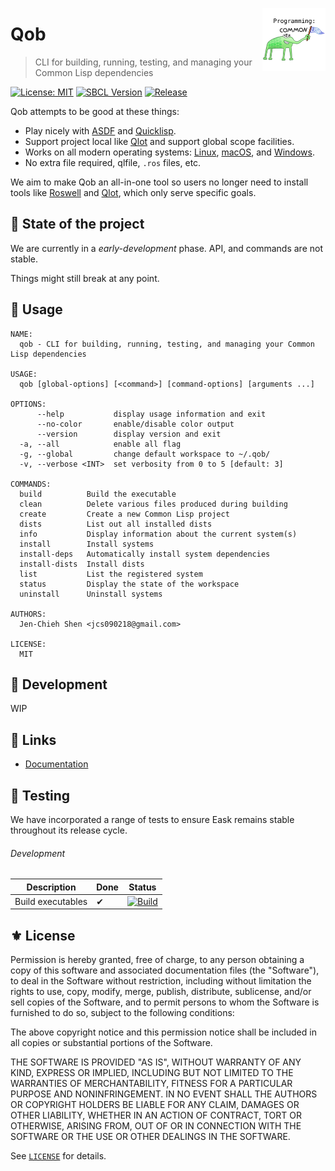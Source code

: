 <a href="#"><img align="right" src="./docs/static/logo.png" width="20%"></a>
# Qob
> CLI for building, running, testing, and managing your Common Lisp dependencies

[![License: MIT](https://img.shields.io/badge/License-MIT-green.svg)](https://opensource.org/licenses/MIT)
[![SBCL Version](https://img.shields.io/badge/SBCL-2.2.9+-white.svg?logo=awslambda&logoColor=white)](https://www.sbcl.org/)
[![Release](https://img.shields.io/github/tag/cl-qob/cli.svg?label=release&logo=github)](https://github.com/cl-qob/cli/releases/latest)

Qob attempts to be good at these things:

- Play nicely with [ASDF][] and [Quicklisp][].
- Support project local like [Qlot][] and support global scope facilities.
- Works on all modern operating systems: [Linux][], [macOS][], and [Windows][].
- No extra file required, qlfile, `.ros` files, etc.

We aim to make Qob an all-in-one tool so users no longer need to install tools like [Roswell] and [Qlot][], which only serve specific goals.

## 🚧 State of the project

We are currently in a *early-development* phase.  API, and commands are not stable.

Things might still break at any point.

## 🔧 Usage

```
NAME:
  qob - CLI for building, running, testing, and managing your Common Lisp dependencies

USAGE:
  qob [global-options] [<command>] [command-options] [arguments ...]

OPTIONS:
      --help           display usage information and exit
      --no-color       enable/disable color output
      --version        display version and exit
  -a, --all            enable all flag
  -g, --global         change default workspace to ~/.qob/
  -v, --verbose <INT>  set verbosity from 0 to 5 [default: 3]

COMMANDS:
  build          Build the executable
  clean          Delete various files produced during building
  create         Create a new Common Lisp project
  dists          List out all installed dists
  info           Display information about the current system(s)
  install        Install systems
  install-deps   Automatically install system dependencies
  install-dists  Install dists
  list           List the registered system
  status         Display the state of the workspace
  uninstall      Uninstall systems

AUTHORS:
  Jen-Chieh Shen <jcs090218@gmail.com>

LICENSE:
  MIT
```

## 🔨 Development

WIP

## 🔗 Links

- [Documentation](https://cl-qob.github.io/)

## 🧪 Testing

We have incorporated a range of tests to ensure Eask remains stable throughout its release cycle.

###### Development

| Description       | Done | Status                                                                                                                                      |
|-------------------|------|---------------------------------------------------------------------------------------------------------------------------------------------|
| Build executables | ✔    | [![Build](https://github.com/cl-qob/cli/actions/workflows/build.yml/badge.svg)](https://github.com/cl-qob/cli/actions/workflows/build.yml) |

## ⚜️ License

Permission is hereby granted, free of charge, to any person obtaining a copy
of this software and associated documentation files (the "Software"), to deal
in the Software without restriction, including without limitation the rights
to use, copy, modify, merge, publish, distribute, sublicense, and/or sell
copies of the Software, and to permit persons to whom the Software is
furnished to do so, subject to the following conditions:

The above copyright notice and this permission notice shall be included in all
copies or substantial portions of the Software.

THE SOFTWARE IS PROVIDED "AS IS", WITHOUT WARRANTY OF ANY KIND, EXPRESS OR
IMPLIED, INCLUDING BUT NOT LIMITED TO THE WARRANTIES OF MERCHANTABILITY,
FITNESS FOR A PARTICULAR PURPOSE AND NONINFRINGEMENT. IN NO EVENT SHALL THE
AUTHORS OR COPYRIGHT HOLDERS BE LIABLE FOR ANY CLAIM, DAMAGES OR OTHER
LIABILITY, WHETHER IN AN ACTION OF CONTRACT, TORT OR OTHERWISE, ARISING FROM,
OUT OF OR IN CONNECTION WITH THE SOFTWARE OR THE USE OR OTHER DEALINGS IN THE
SOFTWARE.

See [`LICENSE`](./LICENSE) for details.


<!-- Links -->

[Linux]: https://en.wikipedia.org/wiki/Linux
[macOS]: https://en.wikipedia.org/wiki/MacOS
[Windows]: https://en.wikipedia.org/wiki/Microsoft_Windows

[ASDF]: https://asdf.common-lisp.dev/
[Quicklisp]: https://www.quicklisp.org/beta/

[Roswell]: https://roswell.github.io/
[Qlot]: https://github.com/fukamachi/qlot
